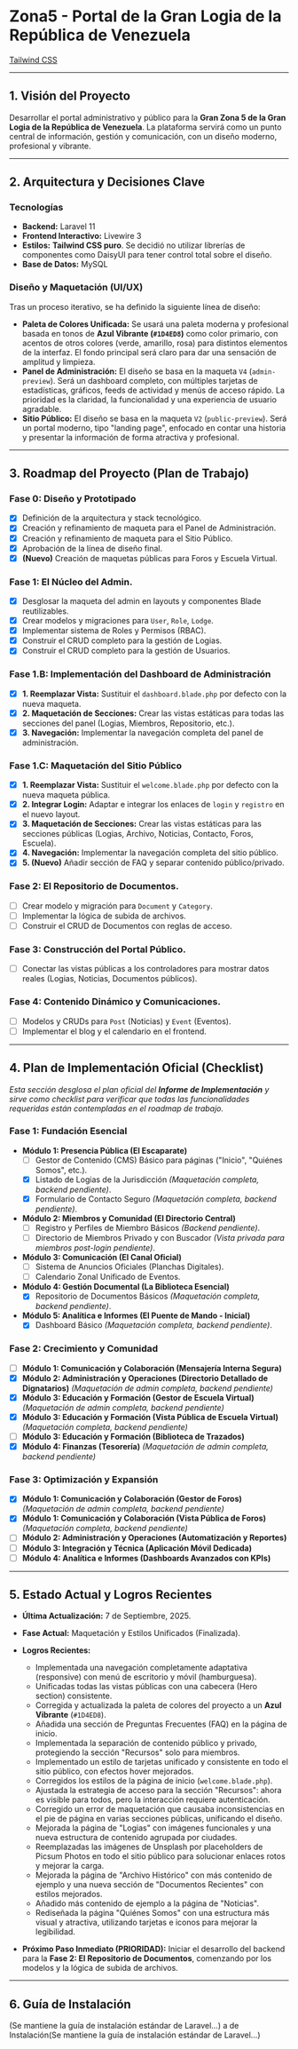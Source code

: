 # Zona5 - Portal de la Gran Logia de la República de Venezuela

[Tailwind CSS](https://img.shields.io/badge/Tailwind_CSS-38B2AC?style=for-the-badge&logo=tailwind-css&logoColor=white)

---

## 1. Visión del Proyecto

Desarrollar el portal administrativo y público para la **Gran Zona 5 de la Gran Logia de la República de Venezuela**. La plataforma servirá como un punto central de información, gestión y comunicación, con un diseño moderno, profesional y vibrante.

---

## 2. Arquitectura y Decisiones Clave

### Tecnologías

*   **Backend:** Laravel 11
*   **Frontend Interactivo:** Livewire 3
*   **Estilos:** **Tailwind CSS puro**. Se decidió no utilizar librerías de componentes como DaisyUI para tener control total sobre el diseño.
*   **Base de Datos:** MySQL

### Diseño y Maquetación (UI/UX)

Tras un proceso iterativo, se ha definido la siguiente línea de diseño:

*   **Paleta de Colores Unificada:** Se usará una paleta moderna y profesional basada en tonos de **Azul Vibrante (`#1D4ED8`)** como color primario, con acentos de otros colores (verde, amarillo, rosa) para distintos elementos de la interfaz. El fondo principal será claro para dar una sensación de amplitud y limpieza.
*   **Panel de Administración:** El diseño se basa en la maqueta `V4` (`admin-preview`). Será un dashboard completo, con múltiples tarjetas de estadísticas, gráficos, feeds de actividad y menús de acceso rápido. La prioridad es la claridad, la funcionalidad y una experiencia de usuario agradable.
*   **Sitio Público:** El diseño se basa en la maqueta `V2` (`public-preview`). Será un portal moderno, tipo "landing page", enfocado en contar una historia y presentar la información de forma atractiva y profesional.

---

## 3. Roadmap del Proyecto (Plan de Trabajo)

### Fase 0: Diseño y Prototipado

*   [x] Definición de la arquitectura y stack tecnológico.
*   [x] Creación y refinamiento de maqueta para el Panel de Administración.
*   [x] Creación y refinamiento de maqueta para el Sitio Público.
*   [x] Aprobación de la línea de diseño final.
*   [x] **(Nuevo)** Creación de maquetas públicas para Foros y Escuela Virtual.

### Fase 1: El Núcleo del Admin.

*   [x] Desglosar la maqueta del admin en layouts y componentes Blade reutilizables.
*   [x] Crear modelos y migraciones para `User`, `Role`, `Lodge`.
*   [x] Implementar sistema de Roles y Permisos (RBAC).
*   [x] Construir el CRUD completo para la gestión de Logias.
*   [x] Construir el CRUD completo para la gestión de Usuarios.

### Fase 1.B: Implementación del Dashboard de Administración

*   [x] **1. Reemplazar Vista:** Sustituir el `dashboard.blade.php` por defecto con la nueva maqueta.
*   [x] **2. Maquetación de Secciones:** Crear las vistas estáticas para todas las secciones del panel (Logias, Miembros, Repositorio, etc.).
*   [x] **3. Navegación:** Implementar la navegación completa del panel de administración.

### Fase 1.C: Maquetación del Sitio Público

*   [x] **1. Reemplazar Vista:** Sustituir el `welcome.blade.php` por defecto con la nueva maqueta pública.
*   [x] **2. Integrar Login:** Adaptar e integrar los enlaces de `login` y `registro` en el nuevo layout.
*   [x] **3. Maquetación de Secciones:** Crear las vistas estáticas para las secciones públicas (Logias, Archivo, Noticias, Contacto, Foros, Escuela).
*   [x] **4. Navegación:** Implementar la navegación completa del sitio público.
*   [x] **5. (Nuevo)** Añadir sección de FAQ y separar contenido público/privado.

### Fase 2: El Repositorio de Documentos.

*   [ ] Crear modelo y migración para `Document` y `Category`.
*   [ ] Implementar la lógica de subida de archivos.
*   [ ] Construir el CRUD de Documentos con reglas de acceso.

### Fase 3: Construcción del Portal Público.

*   [ ] Conectar las vistas públicas a los controladores para mostrar datos reales (Logias, Noticias, Documentos públicos).

### Fase 4: Contenido Dinámico y Comunicaciones.

*   [ ] Modelos y CRUDs para `Post` (Noticias) y `Event` (Eventos).
*   [ ] Implementar el blog y el calendario en el frontend.

---

## 4. Plan de Implementación Oficial (Checklist)

*Esta sección desglosa el plan oficial del **Informe de Implementación** y sirve como checklist para verificar que todas las funcionalidades requeridas están contempladas en el roadmap de trabajo.*

### Fase 1: Fundación Esencial

*   **Módulo 1: Presencia Pública (El Escaparate)**
    *   [ ] Gestor de Contenido (CMS) Básico para páginas ("Inicio", "Quiénes Somos", etc.).
    *   [x] Listado de Logias de la Jurisdicción *(Maquetación completa, backend pendiente)*.
    *   [x] Formulario de Contacto Seguro *(Maquetación completa, backend pendiente)*.
*   **Módulo 2: Miembros y Comunidad (El Directorio Central)**
    *   [ ] Registro y Perfiles de Miembro Básicos *(Backend pendiente)*.
    *   [ ] Directorio de Miembros Privado y con Buscador *(Vista privada para miembros post-login pendiente)*.
*   **Módulo 3: Comunicación (El Canal Oficial)**
    *   [ ] Sistema de Anuncios Oficiales (Planchas Digitales).
    *   [ ] Calendario Zonal Unificado de Eventos.
*   **Módulo 4: Gestión Documental (La Biblioteca Esencial)**
    *   [x] Repositorio de Documentos Básicos *(Maquetación completa, backend pendiente)*.
*   **Módulo 5: Analítica e Informes (El Puente de Mando - Inicial)**
    *   [x] Dashboard Básico *(Maquetación completa, backend pendiente)*.

### Fase 2: Crecimiento y Comunidad

*   [ ] **Módulo 1: Comunicación y Colaboración (Mensajería Interna Segura)**
*   [x] **Módulo 2: Administración y Operaciones (Directorio Detallado de Dignatarios)** *(Maquetación de admin completa, backend pendiente)*
*   [x] **Módulo 3: Educación y Formación (Gestor de Escuela Virtual)** *(Maquetación de admin completa, backend pendiente)*
*   [x] **Módulo 3: Educación y Formación (Vista Pública de Escuela Virtual)** *(Maquetación completa, backend pendiente)*
*   [ ] **Módulo 3: Educación y Formación (Biblioteca de Trazados)**
*   [x] **Módulo 4: Finanzas (Tesorería)** *(Maquetación de admin completa, backend pendiente)*

### Fase 3: Optimización y Expansión

*   [x] **Módulo 1: Comunicación y Colaboración (Gestor de Foros)** *(Maquetación de admin completa, backend pendiente)*
*   [x] **Módulo 1: Comunicación y Colaboración (Vista Pública de Foros)** *(Maquetación completa, backend pendiente)*
*   [ ] **Módulo 2: Administración y Operaciones (Automatización y Reportes)**
*   [ ] **Módulo 3: Integración y Técnica (Aplicación Móvil Dedicada)**
*   [ ] **Módulo 4: Analítica e Informes (Dashboards Avanzados con KPIs)**

---

## 5. Estado Actual y Logros Recientes

*   **Última Actualización:** 7 de Septiembre, 2025.
*   **Fase Actual:** Maquetación y Estilos Unificados (Finalizada).
*   **Logros Recientes:**
    *   Implementada una navegación completamente adaptativa (responsive) con menú de escritorio y móvil (hamburguesa).
    *   Unificadas todas las vistas públicas con una cabecera (Hero section) consistente.
    *   Corregida y actualizada la paleta de colores del proyecto a un **Azul Vibrante** (`#1D4ED8`).
    *   Añadida una sección de Preguntas Frecuentes (FAQ) en la página de inicio.
    *   Implementada la separación de contenido público y privado, protegiendo la sección "Recursos" solo para miembros.
    *   Implementado un estilo de tarjetas unificado y consistente en todo el sitio público, con efectos hover mejorados.
    *   Corregidos los estilos de la página de inicio (`welcome.blade.php`).
    *   Ajustada la estrategia de acceso para la sección "Recursos": ahora es visible para todos, pero la interacción requiere autenticación.
    *   Corregido un error de maquetación que causaba inconsistencias en el pie de página en varias secciones públicas, unificando el diseño.
    *   Mejorada la página de "Logias" con imágenes funcionales y una nueva estructura de contenido agrupada por ciudades.
    *   Reemplazadas las imágenes de Unsplash por placeholders de Picsum Photos en todo el sitio público para solucionar enlaces rotos y mejorar la carga.
    *   Mejorada la página de "Archivo Histórico" con más contenido de ejemplo y una nueva sección de "Documentos Recientes" con estilos mejorados.
    *   Añadido más contenido de ejemplo a la página de "Noticias".
    *   Rediseñada la página "Quiénes Somos" con una estructura más visual y atractiva, utilizando tarjetas e iconos para mejorar la legibilidad.

*   **Próximo Paso Inmediato (PRIORIDAD):** Iniciar el desarrollo del backend para la **Fase 2: El Repositorio de Documentos**, comenzando por los modelos y la lógica de subida de archivos.

---

## 6. Guía de Instalación

(Se mantiene la guía de instalación estándar de Laravel...)
a de Instalación(Se mantiene la guía de instalación estándar de Laravel...)
